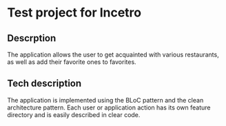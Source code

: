 # Test project for Incetro
## Descrption
The application allows the user to get acquainted with various restaurants, as well as add their favorite ones to favorites.
## Tech description
The application is implemented using the BLoC pattern and the clean architecture pattern. Each user or application action has its own feature directory and is easily described in clear code.